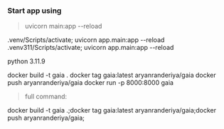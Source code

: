 ### Start app using

> uvicorn main:app --reload

.venv/Scripts/activate; uvicorn app.main:app --reload
.venv311/Scripts/activate; uvicorn app.main:app --reload

python 3.11.9

docker build -t gaia .
docker tag gaia:latest aryanranderiya/gaia
docker push aryanranderiya/gaia
docker run -p 8000:8000 gaia

> full command:

docker build -t gaia .;docker tag gaia:latest aryanranderiya/gaia;docker push aryanranderiya/gaia;
